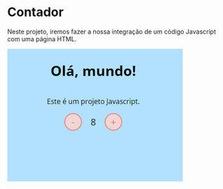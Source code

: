 # Contador
Neste projeto, iremos fazer a nossa integração de um código Javascript com uma página HTML.

![Exemplo de to-do list](assets/contador.png)
